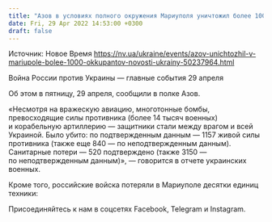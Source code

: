 ```yaml
---
title: "Азов в условиях полного окружения Мариуполя уничтожил более 1000 оккупантов и десятки единиц техники"
date: Fri, 29 Apr 2022 14:53:00 +0300
draft: false
---
```

Источник: Новое Время https://nv.ua/ukraine/events/azov-unichtozhil-v-mariupole-bolee-1000-okkupantov-novosti-ukrainy-50237964.html


Война России против Украины — главные события 29 апреля

Об этом в пятницу, 29 апреля, сообщили в полке Азов.

«Несмотря на вражескую авиацию, многотонные бомбы, превосходящие силы противника (более 14 тысяч военных) и корабельную артиллерию — защитники стали между врагом и всей Украиной. Было убито: по подтвержденным данным — 1157 живой силы противника (также еще 840 — по неподтвержденным данным). Санитарные потери — 520 подтверждено (также 3150 — по неподтвержденным данным)», — говорится в отчете украинских военных.

Кроме того, российские войска потеряли в Мариуполе десятки единиц техники:

Присоединяйтесь к нам в соцсетях Facebook, Telegram и Instagram.
